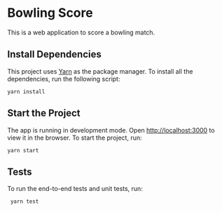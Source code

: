 # Bowling Score

This is a web application to score a bowling match.

## Install Dependencies

This project uses [Yarn](https://yarnpkg.com/) as the package manager. To install all the dependencies, run the following script:

```
yarn install
```

## Start the Project

The app is running in development mode. Open [http://localhost:3000](http://localhost:3000) to view it in the browser. To start the project, run:

```
yarn start
```

## Tests

To run the end-to-end tests and unit tests, run:

```
 yarn test
```
